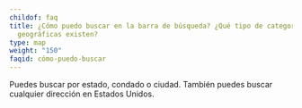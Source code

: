 ```yaml
---
childof: faq
title: ¿Cómo puedo buscar en la barra de búsqueda? ¿Qué tipo de categorías
  geográficas existen?
type: map
weight: "150"
faqid: cómo-puedo-buscar
---
```

Puedes buscar por estado, condado o ciudad. También puedes buscar cualquier dirección en Estados Unidos.